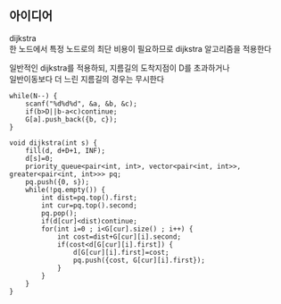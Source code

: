 ## 아이디어
dijkstra  
한 노드에서 특정 노드로의 최단 비용이 필요하므로 dijkstra 알고리즘을 적용한다  
  
일반적인 dijkstra를 적용하되, 지름길의 도착지점이 D를 초과하거나  
일반이동보다 더 느린 지름길의 경우는 무시한다
```
while(N--) {
	scanf("%d%d%d", &a, &b, &c);
	if(b>D||b-a<c)continue;
	G[a].push_back({b, c});
}
```
```
void dijkstra(int s) {
	fill(d, d+D+1, INF);
	d[s]=0;
	priority_queue<pair<int, int>, vector<pair<int, int>>, greater<pair<int, int>>> pq;
	pq.push({0, s});
	while(!pq.empty()) {
		int dist=pq.top().first;
		int cur=pq.top().second;
		pq.pop();
		if(d[cur]<dist)continue;
		for(int i=0 ; i<G[cur].size() ; i++) {
			int cost=dist+G[cur][i].second;
			if(cost<d[G[cur][i].first]) {
				d[G[cur][i].first]=cost;
				pq.push({cost, G[cur][i].first});
			}
		}
	}
}
```
